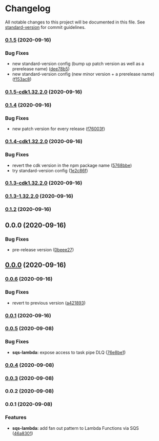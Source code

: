 # Changelog

All notable changes to this project will be documented in this file. See [standard-version](https://github.com/conventional-changelog/standard-version) for commit guidelines.

### [0.1.5](https://github.com/flyingImer/cdk-distributed-computing/compare/v0.1.5-cdk1.32.2.0...v0.1.5) (2020-09-16)


### Bug Fixes

* new standard-version config (bump up patch version as well as a prerelease name) ([dee78b5](https://github.com/flyingImer/cdk-distributed-computing/commit/dee78b5f41fbd4abec6393073b27c84eba1d2e27))
* new standard-version config (new minor version + a prerelease name) ([f153ac8](https://github.com/flyingImer/cdk-distributed-computing/commit/f153ac8f438284c3b468422213ac8fe4be302cd8))

### [0.1.5-cdk1.32.2.0](https://github.com/flyingImer/cdk-distributed-computing/compare/v0.1.4...v0.1.5-cdk1.32.2.0) (2020-09-16)

### [0.1.4](https://github.com/flyingImer/cdk-distributed-computing/compare/v0.1.4-cdk1.32.2.0...v0.1.4) (2020-09-16)


### Bug Fixes

* new patch version for every release ([f76003f](https://github.com/flyingImer/cdk-distributed-computing/commit/f76003f1994eedd6600c7cc42e02f91b99866b80))

### [0.1.4-cdk1.32.2.0](https://github.com/flyingImer/cdk-distributed-computing/compare/v0.1.3-cdk1.32.2.0...v0.1.4-cdk1.32.2.0) (2020-09-16)


### Bug Fixes

* revert the cdk version in the npm package name ([5768bbe](https://github.com/flyingImer/cdk-distributed-computing/commit/5768bbe7b2bc0925959140dc63860023f83e80a1))
* try standard-version config ([1e2c86f](https://github.com/flyingImer/cdk-distributed-computing/commit/1e2c86f0e84bf8465f97a8b4768d880b74b03bdb))

### [0.1.3-cdk1.32.2.0](https://github.com/flyingImer/cdk-distributed-computing/compare/v0.1.3-1.32.2.0...v0.1.3-cdk1.32.2.0) (2020-09-16)

### [0.1.3-1.32.2.0](https://github.com/flyingImer/cdk-distributed-computing/compare/v0.1.2...v0.1.3-1.32.2.0) (2020-09-16)

### [0.1.2](https://github.com/flyingImer/cdk-distributed-computing/compare/v0.0.0...v0.1.2) (2020-09-16)

## 0.0.0 (2020-09-16)


### Bug Fixes

* pre-release version ([0beee27](https://github.com/flyingImer/cdk-distributed-computing/commit/0beee2783201b8c333b10457f188bcb0a16d424d))

## [0.0.0](https://github.com/flyingImer/cdk-distributed-computing/compare/v0.0.6...v0.0.0) (2020-09-16)

### [0.0.6](https://github.com/flyingImer/cdk-distributed-computing/compare/v0.0.5...v0.0.6) (2020-09-16)


### Bug Fixes

* revert to previous version ([a421893](https://github.com/flyingImer/cdk-distributed-computing/commit/a421893bfbeff37798f109e3c0fa2e1fe75a4e30))

### [0.0.1](https://github.com/flyingImer/cdk-distributed-computing/compare/v0.0.5...v0.0.1) (2020-09-16)

### [0.0.5](https://github.com/flyingImer/cdk-distributed-computing/compare/v0.0.4...v0.0.5) (2020-09-08)


### Bug Fixes

* **sqs-lambda:** expose access to task pipe DLQ ([76e8be1](https://github.com/flyingImer/cdk-distributed-computing/commit/76e8be1eeafcf6a7eca22edc234c2bca82e50e13))

### [0.0.4](https://github.com/flyingImer/cdk-distributed-computing/compare/v0.0.3...v0.0.4) (2020-09-08)

### [0.0.3](https://github.com/flyingImer/cdk-distributed-computing/compare/v0.0.2...v0.0.3) (2020-09-08)

### 0.0.2 (2020-09-08)

### 0.0.1 (2020-09-08)


### Features

* **sqs-lambda:** add fan out pattern to Lambda Functions via SQS ([46a8301](https://github.com/flyingImer/cdk-distributed-computing/commit/46a830197dc0cc7abbeb027d40fdcbc370dbe641))
